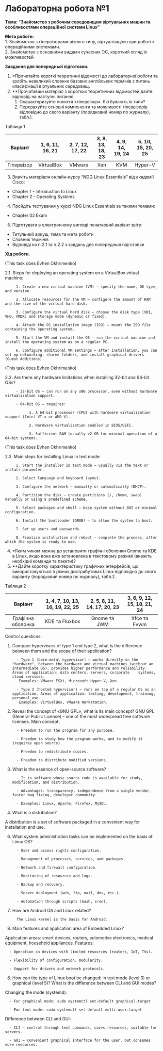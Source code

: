 <h1>Лабораторна робота №1</h1>

**Тема: “Знайомство з робочим середовищем віртуальних машин та особливостями операційної системи Linux”**

**Мета роботи:**   
1\. Знайомство з гіпервізорами різного типу, віртуалізацією при роботі з операційними системами.  
2\. Знайомство з основними видами сучасних ОС, короткий огляд їх можливостей.


**Завдання для попередньої підготовки.**

1. \*Прочитайте короткі теоретичні відомості до лабораторної роботи та зробіть невеликий словник базових англійських термінів з питань класифікації віртуальних середовищ.  
2. \*\*Прочитавши матеріал з коротких теоретичних відомостей дайте відповіді на наступні питання:  
   1. Охарактеризуйте поняття «гіпервізор». Які бувають їх типи?  
   2. Перерахуйте основні компоненти та можливості гіпервізорів відповідно до свого варіанту (порядковий номер по журналу), табл.1. 

Таблиця 1

| Варіант | 1, 6, 11, 16, 21 | 2, 7, 12, 17, 22 | 3, 8, 13, 18, 23 | 4, 9, 14, 19, 24 | 5, 10, 15, 20, 25 |
| ----- | :---: | :---: | :---: | :---: | :---: |
| Гіпервізор | VirtualBox | VMware | Xen | KVM | Hyper-V |

3. Вивчіть матеріали онлайн-курсу “NDG Linux Essentials” від академії Cisco:  
- Chapter 1 \- Introduction to Linux   
- Chapter 2 \- Operating Systems  
4. Пройдіть тестування у курсі NDG Linux Essentials за такими темами:  
- Chapter 02 Exam  
5. Підготувати в електронному вигляді початковий варіант звіту:  
- Титульний аркуш, тема та мета роботи  
- Словник термінів  
- Відповіді на п.2.1 та п.2.2 з завдань для попередньої підготовки

**Хід роботи.**

   
(This task does Evhen Okhrimenko)

 2.1. Steps for deploying an operating system on a VirtualBox virtual machine: 
 
         1. Create a new virtual machine (VM) – specify the name, OS type, and version.
         
         2. Allocate resources for the VM – configure the amount of RAM and the size of the virtual hard disk.
         
         3. Configure the virtual hard disk – choose the disk type (VDI, VHD, VMDK) and storage mode (dynamic or fixed).
         
         4. Attach the OS installation image (ISO) – mount the ISO file containing the operating system.
         
         5. Start the VM and install the OS – run the virtual machine and install the operating system as on a regular PC.
         
         6. Configure additional VM settings – after installation, you can set up networking, shared folders, and install graphical drivers (Guest Additions).

(This task does Evhen Okhrimenko)

2.2. Are there any hardware limitations when installing 32-bit and 64-bit OSs?

         - 32-bit OS – can run on any x86 processor, even without hardware virtualization support.
         
         - 64-bit OS – requires:
         
               1. A 64-bit processor (CPU) with hardware virtualization support (Intel VT-x or AMD-V).
               
               2. Hardware virtualization enabled in BIOS/UEFI.
               
               3. Sufficient RAM (usually ≥2 GB for minimal operation of a 64-bit system).

(This task does Evhen Okhrimenko)

2.3. Main steps for installing Linux in text mode:

         1. Start the installer in text mode – usually via the text or install parameter.
         
         2. Select language and keyboard layout.
         
         3. Configure the network – manually or automatically (DHCP).
         
         4. Partition the disk – create partitions (/, /home, swap) manually or using a predefined scheme.
         
         5. Select packages and shell – base system without GUI or minimal configuration.
         
         6. Install the bootloader (GRUB) – to allow the system to boot.
         
         7. Set up users and passwords.
         
         8. Finalize installation and reboot – complete the process, after which the system is ready to use.
         

   4. \*Яким чином можна до установити графічні оболонки Gnome та KDE в Linux, якщо вона вже встановлена в текстовому режимі (вкажіть необхідні команди та пакети)?   
   5. \*\*Дайте коротку характеристику графічних інтерфейсів, що використовуються в різних дистрибутивах Linux  відповідно до свого варіанту (порядковий номер по журналу), табл.2.

Таблиця 2

| Варіант | 1, 4, 7, 10, 13, 16, 19, 22, 25 | 2, 5, 8, 11, 14, 17, 20, 23 | 3, 6, 9, 12, 15, 18, 21, 24 |
| :---: | :---: | :---: | :---: |
| Графічна оболонка | KDE та Fluxbox | Gnome та JWM | Xfce та Fvwm |

   

Control questions:
1. Compare hypervisors of type 1 and type 2, what is the difference between them and the scope of their application?

         - Type 1 (bare-metal hypervisor) – works directly on the "hardware", between the hardware and virtual machines (without an intermediate OS), provides higher performance and reliability. Areas of application: data centers, servers, corporate    systems, cloud services.
          Examples: VMware ESXi, Microsoft Hyper-V, Xen.
         
         - Type 2 (hosted hypervisor) – runs on top of a regular OS as an application. Areas of application: testing, development, training, personal use.
          Examples: VirtualBox, VMware Workstation.

2. Reveal the concept of «GNU GPL», what is its main concept?
GNU GPL (General Public License) – one of the most widespread free software licenses.
Main concept:
         
         - Freedom to run the program for any purpose.
           
         - Freedom to study how the program works, and to modify it (requires open source).
           
         - Freedom to redistribute copies.
           
         - Freedom to distribute modified versions.

3. What is the essence of open-source software?
   
         - It is software whose source code is available for study, modification, and distribution.
  
         - Advantages: transparency, independence from a single vendor, faster bug fixing, developer community.
           
         - Examples: Linux, Apache, Firefox, MySQL.

4. What is a distribution?
   
A distribution is a set of software packaged in a convenient way for installation and use.

6. What system administration tasks can be implemented on the basis of Linux OS?
   
         - User and access rights configuration.
  
         - Management of processes, services, and packages.
  
         - Network and firewall configuration.
           
         - Monitoring of resources and logs.
           
         - Backup and recovery.
           
         - Server deployment (web, ftp, mail, dns, etc.).
           
         - Automation through scripts (bash, cron).
           

6. How are Android OS and Linux related?
   
         The Linux kernel is the basis for Android.

8. Main features and application area of Embedded Linux?
   
Application areas: smart devices, routers, automotive electronics, medical equipment, household appliances.
 Features:
 
      - Operation on devices with limited resources (routers, IoT, TVs).
        
      - Flexibility of configuration, modularity.
        
      - Support for drivers and network protocols.

8. How can the type of Linux boot be changed: in text mode (level 3) or graphical (level 5)? What is the difference between CLI and GUI modes?

Changing the mode (systemd):

      - For graphical mode: sudo systemctl set-default graphical.target
        
      - For text mode: sudo systemctl set-default multi-user.target

Difference between CLI and GUI:

      -	CLI – control through text commands, saves resources, suitable for servers.
      
      -	GUI – convenient graphical interface for the user, but consumes more resources.


